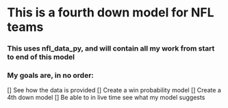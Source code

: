 # This is a fourth down model for NFL teams
### This uses nfl_data_py, and will contain all my work from start to end of this model
### My goals are, in no order:
[] See how the data is provided
[] Create a win probability model
[] Create a 4th down model
[] Be able to in live time see what my model suggests
